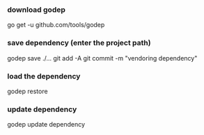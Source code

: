 ### download godep 

go get -u github.com/tools/godep

### save dependency (enter the project path)
godep save ./...
git add -A
git commit -m "vendoring dependency"

### load the dependency
godep restore

### update dependency
godep update dependency

